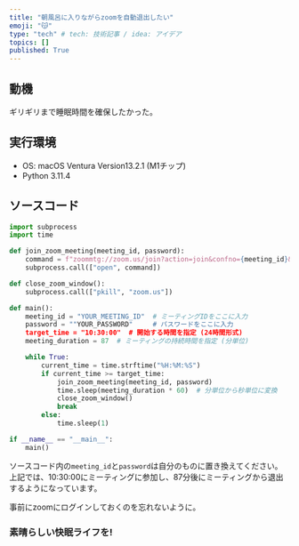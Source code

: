 ```yaml
---
title: "朝風呂に入りながらzoomを自動退出したい"
emoji: "😽"
type: "tech" # tech: 技術記事 / idea: アイデア
topics: []
published: True
---
```


## 動機

ギリギリまで睡眠時間を確保したかった。


## 実行環境
- OS: macOS Ventura Version13.2.1 (M1チップ)
- Python 3.11.4

## ソースコード

```python
import subprocess
import time

def join_zoom_meeting(meeting_id, password):
    command = f"zoommtg://zoom.us/join?action=join&confno={meeting_id}&pwd={password}"
    subprocess.call(["open", command])

def close_zoom_window():
    subprocess.call(["pkill", "zoom.us"])

def main():
    meeting_id = "YOUR_MEETING_ID"  # ミーティングIDをここに入力
    password = ""YOUR_PASSWORD"     # パスワードをここに入力
    target_time = "10:30:00"  # 開始する時間を指定 (24時間形式)
    meeting_duration = 87  # ミーティングの持続時間を指定 (分単位)

    while True:
        current_time = time.strftime("%H:%M:%S")
        if current_time >= target_time:
            join_zoom_meeting(meeting_id, password)
            time.sleep(meeting_duration * 60)  # 分単位から秒単位に変換
            close_zoom_window()
            break
        else:
            time.sleep(1)

if __name__ == "__main__":
    main()
```
ソースコード内の`meeting_id`と`password`は自分のものに置き換えてください。
上記では、10:30:00にミーティングに参加し、87分後にミーティングから退出するようになっています。

事前にzoomにログインしておくのを忘れないように。


### 素晴らしい快眠ライフを!